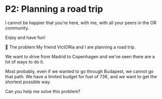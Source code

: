 # P2: Planning a road trip

I cannot be happier that you're here, with me, with all your peers in the OR community.

Enjoy and have fun!

🧠 The problem
My friend VictORia and I are planning a road trip.

We want to drive from Madrid to Copenhagen and we've seen there are a lot of ways to do it.

Most probably, even if we wanted to go through Budapest, we cannot go that path. We have a limited budget for fuel of 73€, and we want to get the shortest possible way.

Can you help me solve this problem?
